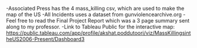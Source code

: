 -Associated Press has the 4 mass_killing csv, which are used to make the map of the US
-All Incidents uses a dataset from gunviolencearchive.org
-Feel free to read the Final Project Report which was a 3 page summary sent along to my professor.
-Link to Tableau Public for the interactive map:   https://public.tableau.com/app/profile/akshat.poddutoori/viz/MassKillingsintheUS2006-Present/Dashboard3
